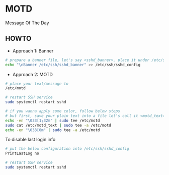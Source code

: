 # MOTD

Message Of The Day

## HOWTO

* Approach 1: Banner

```bash
# prepare a banner file, let's say <sshd_banner>, place it under /etc/ssh/
echo "\nBanner /etc/ssh/sshd_banner" >> /etc/ssh/sshd_config
```

* Approach 2: MOTD

```bash
# place your text/message to
/etc/motd

# restart SSH service
sudo systemctl restart sshd

# if you wanna apply some color, follow below steps
# but first, save your plain text into a file let's call it <motd_text>
echo -en "\033[1;32m" | sudo tee /etc/motd
sudo cat /etc/motd_text | sudo tee -a /etc/motd
echo -en "\033[0m" | sudo tee -a /etc/motd
```

To disable last login info
```bash
# put the below configuration into /etc/ssh/sshd_config
PrintLastLog no

# restart SSH service
sudo systemctl restart sshd
```
